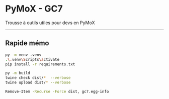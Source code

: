# PyMoX - GC7

Trousse à outils utiles pour devs en PyMoX

---

## Rapide mémo

```bash
py -m venv .venv
.\.venv\Scripts\activate
pip install -r requirements.txt

py -m build
twine check dist/*  --verbose
twine upload dist/* --verbose

Remove-Item -Recurse -Force dist, gc7.egg-info
```
